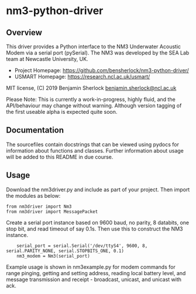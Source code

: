# nm3-python-driver

## Overview

This driver provides a Python interface to the NM3 Underwater Acoustic Modem via a serial port (pySerial). The NM3 was developed by the SEA Lab team at Newcastle University, UK.

 - Project Homepage: https://github.com/bensherlock/nm3-python-driver/
 - USMART Homepage: https://research.ncl.ac.uk/usmart/

MIT license, (C) 2019 Benjamin Sherlock <benjamin.sherlock@ncl.ac.uk>

Please Note: This is currently a work-in-progress, highly fluid, and the API/behaviour may change without warning. Although version tagging of the first useable alpha is expected quite soon.

## Documentation

The sourcefiles contain docstrings that can be viewed using pydocs for information about functions and classes. Further information about usage will be added to this README in due course.

## Usage

Download the nm3driver.py and include as part of your project. Then import the modules as below:
~~~~
from nm3driver import Nm3
from nm3driver import MessagePacket
~~~~

Create a serial port instance based on 9600 baud, no parity, 8 databits, one stop bit, and read timeout of say 0.1s. Then use this to construct the NM3 instance.
~~~
    serial_port = serial.Serial('/dev/ttyS4', 9600, 8, serial.PARITY_NONE, serial.STOPBITS_ONE, 0.1)
    nm3_modem = Nm3(serial_port)
~~~

Example usage is shown in nm3example.py for modem commands for range pinging, getting and setting address, reading local battery level, and message transmission and receipt - broadcast, unicast, and unicast with ack.

